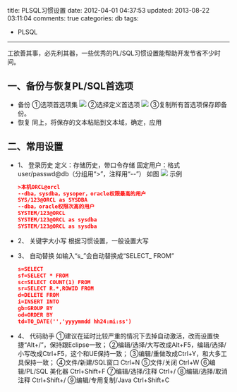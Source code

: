 title: PLSQL习惯设置
date: 2012-04-01 04:37:53
updated: 2013-08-22 03:11:04
comments: true
categories: db
tags:
- PLSQL
---
工欲善其事，必先利其器，一些优秀的PL/SQL习惯设置能帮助开发节省不少时间。
## 一、备份与恢复PL/SQL首选项
*   备份
    ①选项首选项集
    ![](http://imogos.oss.aliyuncs.com/plsqlsetting/plsqlsetting-1.png)
    ②选择定义首选项
    ![](http://imogos.oss.aliyuncs.com/plsqlsetting/plsqlsetting-2.png)
    ③复制所有首选项保存即备份。
*   恢复
    同上，将保存的文本粘贴到文本域，确定，应用
<!--more-->
## 二、常用设置
*   1、 登录历史
    定义：存储历史，带口令存储
    固定用户：格式user/passwd@db（分组用“>”，注释用“--”）
    如图
    ![](http://imogos.oss.aliyuncs.com/plsqlsetting/plsqlsetting-3.png)
    示例
    ``` json
    >本机ORCL@orcl
    --dba，sysdba，sysoper，oracle权限最高的用户
    SYS/123@ORCL as SYSDBA
    --dba，oracle权限次高的用户
    SYSTEM/123@ORCL
    SYSTEM/123@ORCL as sysdba
    SYSTEM/123@ORCL as sysdba
    ```

*   2、 关键字大小写
    根据习惯设置，一般设置大写

*   3、 自动替换
    如输入“s_”会自动替换成“SELECT_ FROM”
    ``` json
    s=SELECT
    sf=SELECT * FROM
    sc=SELECT COUNT(1) FROM
    sr=SELECT R.*,ROWID FROM
    d=DELETE FROM
    i=INSERT INTO
    gb=GROUP BY
    od=ORDER BY
    td=TO_DATE('','yyyymmdd hh24:mi:ss')
    ```

*   4、 代码助手
    ①建议在延时比较严重的情况下去掉自动激活，改而设置快捷“Alt+/”，保持跟Eclipse一致；
    ②编辑/选择/大写改成Alt+F5，编辑/选择/小写改成Ctrl+F5，这个和UE保持一致；
    ③编辑/重做改成Ctrl+Y，和大多工具保持一致；
    ④文件/新建/SQL窗口 Ctrl+N
    ⑤文件/关闭 Ctrl+W
    ⑥编辑/PL/SQL 美化器 Ctrl+Shift+F
    ⑦编辑/选择/注释 Ctrl+/
    ⑧编辑/选择/取消注释 Ctrl+Shift+/
    ⑨编辑/专用复制/Java Ctrl+Shift+C
